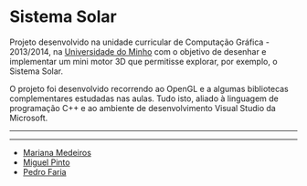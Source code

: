 Sistema Solar
==================================================================

Projeto desenvolvido na unidade curricular de Computação Gráfica - 2013/2014, na [Universidade do Minho](http://www.uminho.pt) com o objetivo de desenhar e implementar um mini motor 3D que permitisse explorar, por exemplo, o Sistema Solar.

O projeto foi desenvolvido recorrendo ao OpenGL e a algumas bibliotecas complementares estudadas nas aulas. Tudo isto, aliado à linguagem de programação C++ e ao ambiente de desenvolvimento Visual Studio da Microsoft.

-------
-------

* [Mariana Medeiros](https://github.com/Mariana63)
* [Miguel Pinto](https://github.com/miguelpinto98)
* [Pedro Faria](https://github.com/pedro96)

